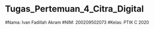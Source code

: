 # Tugas_Pertemuan_4_Citra_Digital
#Nama: Ivan Fadillah Akram
#NIM: 200209502073
#Kelas: PTIK C 2020
